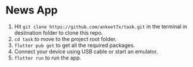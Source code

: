# News App

1. Hit `git clone https://github.com/ankeet7x/task.git` in the terminal in destination folder to clone this repo.
2. `cd task` to move to the project root folder.
3. `flutter pub get` to get all the required packages.
4. Connect your device using USB cable or start an emulator.
5. `flutter run` to run the app.
